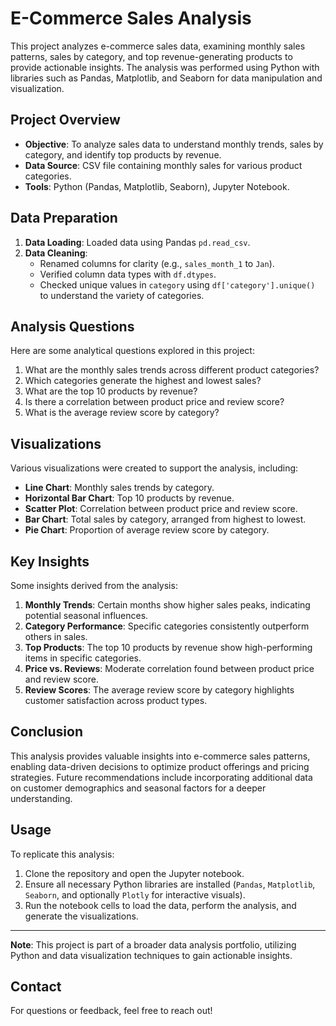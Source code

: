 # E-Commerce Sales Analysis

This project analyzes e-commerce sales data, examining monthly sales patterns, sales by category, and top revenue-generating products to provide actionable insights. The analysis was performed using Python with libraries such as Pandas, Matplotlib, and Seaborn for data manipulation and visualization.

## Project Overview

- **Objective**: To analyze sales data to understand monthly trends, sales by category, and identify top products by revenue.
- **Data Source**: CSV file containing monthly sales for various product categories.
- **Tools**: Python (Pandas, Matplotlib, Seaborn), Jupyter Notebook.

## Data Preparation

1. **Data Loading**: Loaded data using Pandas `pd.read_csv`.
2. **Data Cleaning**:
   - Renamed columns for clarity (e.g., `sales_month_1` to `Jan`).
   - Verified column data types with `df.dtypes`.
   - Checked unique values in `category` using `df['category'].unique()` to understand the variety of categories.

## Analysis Questions

Here are some analytical questions explored in this project:

1. What are the monthly sales trends across different product categories?
2. Which categories generate the highest and lowest sales?
3. What are the top 10 products by revenue?
4. Is there a correlation between product price and review score?
5. What is the average review score by category?

## Visualizations

Various visualizations were created to support the analysis, including:

- **Line Chart**: Monthly sales trends by category.
- **Horizontal Bar Chart**: Top 10 products by revenue.
- **Scatter Plot**: Correlation between product price and review score.
- **Bar Chart**: Total sales by category, arranged from highest to lowest.
- **Pie Chart**: Proportion of average review score by category.

## Key Insights

Some insights derived from the analysis:

1. **Monthly Trends**: Certain months show higher sales peaks, indicating potential seasonal influences.
2. **Category Performance**: Specific categories consistently outperform others in sales.
3. **Top Products**: The top 10 products by revenue show high-performing items in specific categories.
4. **Price vs. Reviews**: Moderate correlation found between product price and review score.
5. **Review Scores**: The average review score by category highlights customer satisfaction across product types.

## Conclusion

This analysis provides valuable insights into e-commerce sales patterns, enabling data-driven decisions to optimize product offerings and pricing strategies. Future recommendations include incorporating additional data on customer demographics and seasonal factors for a deeper understanding.

## Usage

To replicate this analysis:

1. Clone the repository and open the Jupyter notebook.
2. Ensure all necessary Python libraries are installed (`Pandas`, `Matplotlib`, `Seaborn`, and optionally `Plotly` for interactive visuals).
3. Run the notebook cells to load the data, perform the analysis, and generate the visualizations.

---

**Note**: This project is part of a broader data analysis portfolio, utilizing Python and data visualization techniques to gain actionable insights.

## Contact

For questions or feedback, feel free to reach out!

